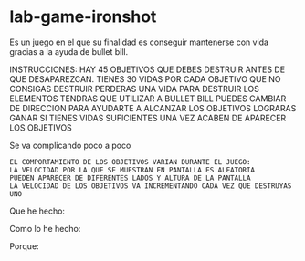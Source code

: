 # lab-game-ironshot

Es un juego en el que su finalidad es conseguir mantenerse con vida gracias a la ayuda de bullet bill.

INSTRUCCIONES:
    HAY 45 OBJETIVOS QUE DEBES DESTRUIR ANTES DE QUE DESAPAREZCAN.
    TIENES 30 VIDAS
    POR CADA OBJETIVO QUE NO CONSIGAS DESTRUIR PERDERAS UNA VIDA
    PARA DESTRUIR LOS ELEMENTOS TENDRAS QUE UTILIZAR A BULLET BILL
    PUEDES CAMBIAR DE DIRECCION PARA AYUDARTE A ALCANZAR LOS OBJETIVOS
    LOGRARAS GANAR SI TIENES VIDAS SUFICIENTES UNA VEZ ACABEN DE APARECER LOS OBJETIVOS

Se va complicando poco a poco

    EL COMPORTAMIENTO DE LOS OBJETIVOS VARIAN DURANTE EL JUEGO:
    LA VELOCIDAD POR LA QUE SE MUESTRAN EN PANTALLA ES ALEATORIA
    PUEDEN APARECER DE DIFERENTES LADOS Y ALTURA DE LA PANTALLA
    LA VELOCIDAD DE LOS OBJETIVOS VA INCREMENTANDO CADA VEZ QUE DESTRUYAS UNO


Que he hecho:

Como lo he hecho:

Porque:
